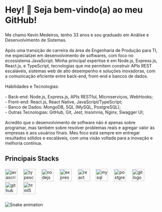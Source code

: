 <h1 align="left">Hey! 👋 Seja bem-vindo(a) ao meu GitHub!</h1>

###

<p align="left">Me chamo Kevin Medeiros, tenho 33 anos e sou graduado em Análise e Desenvolvimento de Sistemas. <br><br>Após uma transição de carreira da área de Engenharia de Produção para TI, me especializei em desenvolvimento de softwares, com foco no ecossistema JavaScript. Minha principal expertise é em Node.js, Express.js, React.js, e TypeScript, tecnologias que me permitem construir APIs REST escaláveis, sistemas web de alto desempenho e soluções inovadoras, com a comunicação eficiente entre back-end, front-end e bancos de dados.<br><br>Habilidades e Tecnologias:<br><br>- Back-end: Node.js, Express.js, APIs RESTful, Microserviços, WebHooks;<br>- Front-end: React.js, React Native, JavaScript/TypeScript;<br>- Banco de Dados: MongoDB, SQL (MySQL, PostgreSQL);<br>- Outras Tecnologias: GitHub, Git, Jest, Insomnia, Nginx, Swagger UI;<br><br>Acredito que o desenvolvimento de software não é apenas sobre programar, mas também sobre resolver problemas reais e agregar valor às empresas e aos usuários finais. Meu foco está sempre em entregar resultados sólidos e escaláveis, com uma visão voltada para a inovação e melhoria contínua.</p>

###

<h2 align="left">Principais Stacks</h2>

###

<div align="left">
  <img src="https://cdn.jsdelivr.net/gh/devicons/devicon/icons/javascript/javascript-original.svg" height="40" alt="javascript logo"  />
  <img width="12" />
  <img src="https://cdn.jsdelivr.net/gh/devicons/devicon/icons/typescript/typescript-original.svg" height="40" alt="typescript logo"  />
  <img width="12" />
  <img src="https://cdn.jsdelivr.net/gh/devicons/devicon/icons/nodejs/nodejs-original.svg" height="40" alt="nodejs logo"  />
  <img width="12" />
  <img src="https://cdn.jsdelivr.net/gh/devicons/devicon/icons/express/express-original.svg" height="40" alt="express logo"  />
  <img width="12" />
  <img src="https://cdn.jsdelivr.net/gh/devicons/devicon/icons/react/react-original.svg" height="40" alt="react logo"  />
  <img width="12" />
  <img src="https://cdn.jsdelivr.net/gh/devicons/devicon/icons/mysql/mysql-original.svg" height="40" alt="mysql logo"  />
  <img width="12" />
  <img src="https://cdn.jsdelivr.net/gh/devicons/devicon/icons/postgresql/postgresql-original.svg" height="40" alt="postgresql logo"  />
  <img width="12" />
  <img src="https://cdn.jsdelivr.net/gh/devicons/devicon/icons/git/git-original.svg" height="40" alt="git logo"  />
  <img width="12" />
  <img src="https://cdn.jsdelivr.net/gh/devicons/devicon/icons/github/github-original.svg" height="40" alt="github logo"  />
  <img width="12" />
  <img src="https://cdn.jsdelivr.net/gh/devicons/devicon/icons/html5/html5-original.svg" height="40" alt="html5 logo"  />
</div>

###

![Snake animation](https://github.com/medeirosnvk/medeirosnvk/blob/output/github-contribution-grid-snake.svg)

